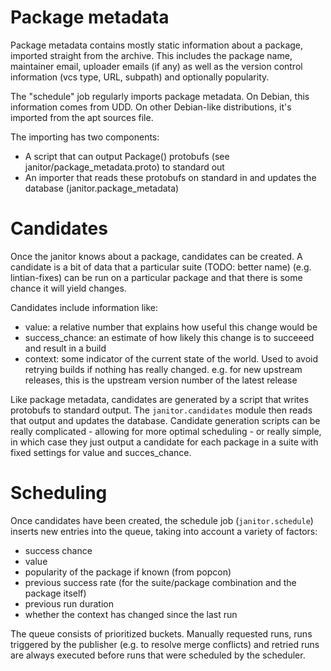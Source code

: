 Package metadata
================

Package metadata contains mostly static information about a package, imported
straight from the archive. This includes the package name, maintainer email,
uploader emails (if any) as well as the version control information
(vcs type, URL, subpath) and optionally popularity.

The "schedule" job regularly imports package metadata. On Debian, this information
comes from UDD. On other Debian-like distributions, it's imported from the
apt sources file.

The importing has two components:

 * A script that can output Package() protobufs (see janitor/package_metadata.proto) to standard out
 * An importer that reads these protobufs on standard in and updates the database (janitor.package_metadata)

Candidates
==========

Once the janitor knows about a package, candidates can be created. A candidate
is a bit of data that a particular suite (TODO: better name) (e.g. lintian-fixes)
can be run on a particular package and that there is some chance it will yield
changes.

Candidates include information like:

 * value: a relative number that explains how useful this change would be
 * success_chance: an estimate of how likely this change is to succeeed and result in a build
 * context: some indicator of the current state of the world. Used to avoid retrying
     builds if nothing has really changed. e.g. for new upstream releases, this
     is the upstream version number of the latest release

Like package metadata, candidates are generated by a script that writes
protobufs to standard output. The ``janitor.candidates`` module
then reads that output and updates the database. Candidate generation scripts
can be really complicated - allowing for more optimal scheduling - or really
simple, in which case they just output a candidate for each package in a suite
with fixed settings for value and succes_chance.

Scheduling
==========

Once candidates have been created, the schedule job (``janitor.schedule``)
inserts new entries into the queue, taking into account a variety of factors:

 * success chance
 * value
 * popularity of the package if known (from popcon)
 * previous success rate (for the suite/package combination and the package itself)
 * previous run duration
 * whether the context has changed since the last run

The queue consists of prioritized buckets. Manually requested runs, runs triggered
by the publisher (e.g. to resolve merge conflicts) and retried runs are always
executed before runs that were scheduled by the scheduler.
